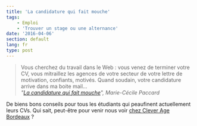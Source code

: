 ```yaml
---
title: 'La candidature qui fait mouche'
tags:
    - Emploi
    - 'Trouver un stage ou une alternance'
date: '2016-04-06'
section: default
lang: fr
type: post
---
```


> Vous cherchez du travail dans le Web : vous venez de terminer votre CV, vous mitraillez les agences de votre secteur de votre lettre de motivation, confiants, motivés. Quand soudain, votre candidature arrive dans ma boite mail…  
> <cite>"[La candidature qui fait mouche](https://medium.com/france/cv-la-candidature-qui-fait-mouche-eaa2884d2844#.j3fcbkczj)", Marie-Cécile Paccard</cite>

De biens bons conseils pour tous les étudiants qui peaufinent actuellement leurs CVs. Qui sait, peut-être pour venir nous voir [chez Clever Age Bordeaux](http://www.clever-age.com/fr/carriere/#jobs-panel) ?
